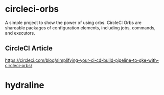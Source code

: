 # circleci-orbs
A simple project to show the power of using orbs. CircleCI Orbs are shareable packages of configuration elements, including jobs, commands, and executors. 

## CircleCI Article
https://circleci.com/blog/simplifying-your-ci-cd-build-pipeline-to-gke-with-circleci-orbs/
# hydraline
